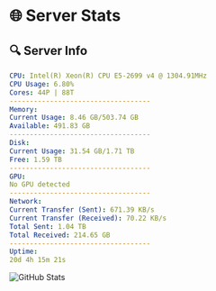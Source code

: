 # 🌐 Server Stats
## 🔍 Server Info
```yaml
CPU: Intel(R) Xeon(R) CPU E5-2699 v4 @ 1304.91MHz
CPU Usage: 6.80%
Cores: 44P | 88T
-----------------------------------
Memory:
Current Usage: 8.46 GB/503.74 GB
Available: 491.83 GB
-----------------------------------
Disk:
Current Usage: 31.54 GB/1.71 TB
Free: 1.59 TB
-----------------------------------
GPU:
No GPU detected
-----------------------------------
Network:
Current Transfer (Sent): 671.39 KB/s
Current Transfer (Received): 70.22 KB/s
Total Sent: 1.04 TB
Total Received: 214.65 GB
-----------------------------------
Uptime:
20d 4h 15m 21s
```
![GitHub Stats](https://img.shields.io/badge/Updated-2025-05-09_21:24:09-blue)